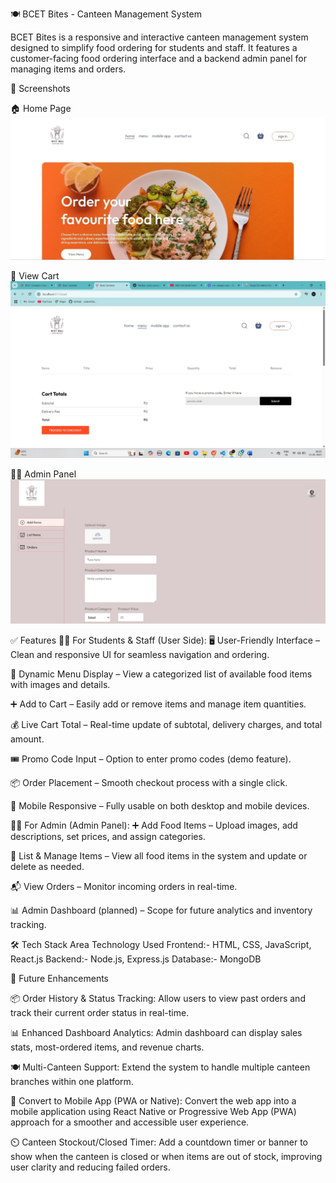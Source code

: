 🍽️ BCET Bites - Canteen Management System

BCET Bites is a responsive and interactive canteen management system designed to simplify food ordering for students and staff. It features a customer-facing food ordering interface and a backend admin panel for managing items and orders.

📸 Screenshots

🏠 Home Page
![Home Page](https://github.com/Roy1Priyanka/Canteen_Management/blob/main/Home_page.jpg)


🧺 View Cart
![View Cart](https://github.com/Roy1Priyanka/Canteen_Management/blob/main/Cart.jpg)


🧑‍💻 Admin Panel
![Admin Panel](https://github.com/Roy1Priyanka/Canteen_Management/blob/main/Admin_panel.jpg)

✅ Features
👨‍🎓 For Students & Staff (User Side):
🖥️ User-Friendly Interface – Clean and responsive UI for seamless navigation and ordering.

🍱 Dynamic Menu Display – View a categorized list of available food items with images and details.

➕ Add to Cart – Easily add or remove items and manage item quantities.

💰 Live Cart Total – Real-time update of subtotal, delivery charges, and total amount.

🎟️ Promo Code Input – Option to enter promo codes (demo feature).

📦 Order Placement – Smooth checkout process with a single click.

📱 Mobile Responsive – Fully usable on both desktop and mobile devices.

🧑‍💻 For Admin (Admin Panel):
➕ Add Food Items – Upload images, add descriptions, set prices, and assign categories.

📃 List & Manage Items – View all food items in the system and update or delete as needed.

📬 View Orders – Monitor incoming orders in real-time.

📊 Admin Dashboard (planned) – Scope for future analytics and inventory tracking.

🛠 Tech Stack
Area	Technology Used
Frontend:- HTML, CSS, JavaScript, React.js
Backend:- Node.js, Express.js
Database:-	MongoDB


📌 Future Enhancements

📦 Order History & Status Tracking:
Allow users to view past orders and track their current order status in real-time.

📊 Enhanced Dashboard Analytics:
Admin dashboard can display sales stats, most-ordered items, and revenue charts.

🍽️ Multi-Canteen Support:
Extend the system to handle multiple canteen branches within one platform.

📱 Convert to Mobile App (PWA or Native):
Convert the web app into a mobile application using React Native or Progressive Web App (PWA) approach for a smoother and accessible user experience.

⏲️ Canteen Stockout/Closed Timer:
Add a countdown timer or banner to show when the canteen is closed or when items are out of stock, improving user clarity and reducing failed orders.


